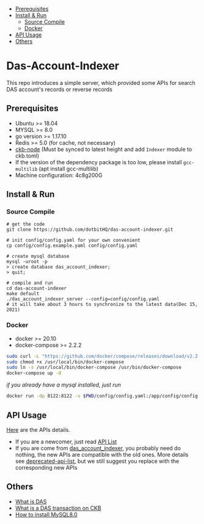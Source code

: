 * [Prerequisites](#prerequisites)
* [Install &amp; Run](#install--run)
    * [Source Compile](#source-compile)
    * [Docker](#docker)
* [API Usage](#api-usage)
* [Others](#others)

# Das-Account-Indexer

This repo introduces a simple server, which provided some APIs for search DAS account's records or reverse records

## Prerequisites

* Ubuntu >= 18.04
* MYSQL >= 8.0
* go version >= 1.17.10
* Redis >= 5.0 (for cache, not necessary)
* [ckb-node](https://github.com/nervosnetwork/ckb) (Must be synced to latest height and add `Indexer` module to ckb.toml)
* If the version of the dependency package is too low, please install `gcc-multilib` (apt install gcc-multilib)
* Machine configuration: 4c8g200G
## Install & Run

### Source Compile

```shell
# get the code
git clone https://github.com/dotbitHQ/das-account-indexer.git

# init config/config.yaml for your own convenient
cp config/config.example.yaml config/config.yaml

# create mysql database
mysql -uroot -p
> create database das_account_indexer;
> quit;

# compile and run
cd das-account-indexer
make default
./das_account_indexer_server --config=config/config.yaml
# it will take about 3 hours to synchronize to the latest data(Dec 15, 2021)
```

### Docker

* docker >= 20.10
* docker-compose >= 2.2.2

```bash
sudo curl -L "https://github.com/docker/compose/releases/download/v2.2.2/docker-compose-$(uname -s)-$(uname -m)" -o /usr/local/bin/docker-compose
sudo chmod +x /usr/local/bin/docker-compose
sudo ln -s /usr/local/bin/docker-compose /usr/bin/docker-compose
docker-compose up -d
```

_if you already have a mysql installed, just run_

```bash
docker run -dp 8122:8122 -v $PWD/config/config.yaml:/app/config/config.yaml --name das-indexer-server admindid/das-account-indexer:latest
```

## API Usage

[Here](https://github.com/dotbitHQ/das-account-indexer/blob/main/API.md) are the APIs details.

* If you are a newcomer, just read [API List](https://github.com/dotbitHQ/das-account-indexer/blob/main/API.md)
* If you are come from [das_account_indexer](https://github.com/dotbitHQ/das_account_indexer), you probably need do
  nothing, the new APIs are compatible with the old ones. More details
  see [deprecated-api-list](https://github.com/dotbitHQ/das-account-indexer/blob/main/API.md#deprecated-api-list), but
  we still suggest you replace with the corresponding new APIs

## Others

* [What is DAS](https://github.com/dotbitHQ/das-contracts/blob/master/docs/en/Overview-of-DAS.md)
* [What is a DAS transaction on CKB](https://github.com/dotbitHQ/das-contracts/blob/master/docs/en/Data-Structure-and-Protocol/Transaction-Structure.md)
* [How to install MySQL8.0](https://github.com/dotbitHQ/das-database/wiki/How-To-Install-MySQL-8.0)
